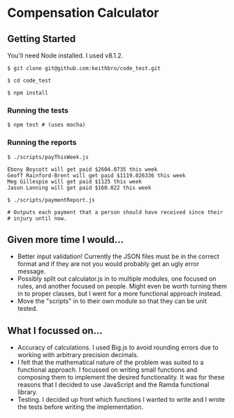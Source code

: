 # Compensation Calculator

## Getting Started

You'll need Node installed. I used v8.1.2.

    $ git clone git@github.com:keithbro/code_test.git

    $ cd code_test

    $ npm install

### Running the tests

    $ npm test # (uses mocha)

### Running the reports

    $ ./scripts/payThisWeek.js

    Ebony Boycott will get paid $2604.0735 this week
    Geoff Rainford-Brent will get paid $1119.026336 this week
    Meg Gillespie will get paid $1125 this week
    Jason Lanning will get paid $160.022 this week

    $ ./scripts/paymentReport.js

    # Outputs each payment that a person should have received since their
    # injury until now.

## Given more time I would...

* Better input validation! Currently the JSON files must be in the correct format
  and if they are not you would probably get an ugly error message.
* Possibly split out calculator.js in to multiple modules, one focused on
  rules, and another focused on people. Might even be worth turning them in to
  proper classes, but I went for a more functional approach instead.
* Move the "scripts" in to their own module so that they can be unit tested.

## What I focussed on...

* Accuracy of calculations. I used Big.js to avoid rounding errors due to
  working with arbitrary precision decimals.
* I felt that the mathematical nature of the problem was suited to a functional
  approach. I focussed on writing small functions and composing them to
  implement the desired functionality. It was for these reasons that I decided
  to use JavaScript and the Ramda functional library.
* Testing. I decided up front which functions I wanted to write and I wrote
  the tests before writing the implementation.

